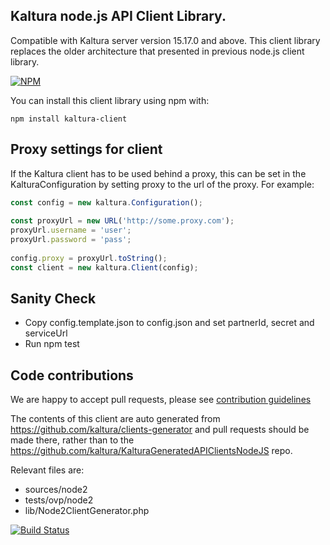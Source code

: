 ## Kaltura node.js API Client Library.
Compatible with Kaltura server version 15.17.0 and above.
This client library replaces the older architecture that presented in previous node.js client library.

[![NPM](https://nodei.co/npm/kaltura-client.png?downloads=true&downloadRank=true&stars=true)](https://nodei.co/npm/kaltura-client/)


You can install this client library using npm with:
```
npm install kaltura-client 
```
## Proxy settings for client
If the Kaltura client has to be used behind a proxy, this can be set in the KalturaConfiguration by setting proxy
to the url of the proxy. For example:

```js
const config = new kaltura.Configuration();
    
const proxyUrl = new URL('http://some.proxy.com');
proxyUrl.username = 'user';
proxyUrl.password = 'pass';
    
config.proxy = proxyUrl.toString();
const client = new kaltura.Client(config);
```

## Sanity Check
- Copy config.template.json to config.json  and set partnerId, secret and serviceUrl
- Run npm test

## Code contributions

We are happy to accept pull requests, please see [contribution guidelines](https://github.com/kaltura/platform-install-packages/blob/master/doc/Contributing-to-the-Kaltura-Platform.md)

The contents of this client are auto generated from https://github.com/kaltura/clients-generator and pull requests should be made there, rather than to the https://github.com/kaltura/KalturaGeneratedAPIClientsNodeJS repo.

Relevant files are:
- sources/node2
- tests/ovp/node2
- lib/Node2ClientGenerator.php

[![Build Status](https://travis-ci.org/kaltura/KalturaGeneratedAPIClientsNodeJS.svg?branch=master)](https://travis-ci.org/kaltura/KalturaGeneratedAPIClientsNodeJS)
